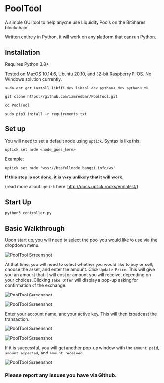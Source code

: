 # PoolTool
A simple GUI tool to help anyone use Liquidity Pools on the BitShares blockchain.

Written entirely in Python, it will work on any platform that can run Python.

## Installation
Requires Python 3.8+

Tested on MacOS 10.14.6, Ubuntu 20.10, and 32-bit Raspberry Pi OS. No Windows solution currently.

```sudo apt-get install libffi-dev libssl-dev python3-dev python3-tk```

```git clone https://github.com/iamredbar/PoolTool.git```

```cd PoolTool```

```sudo pip3 install -r requirements.txt```

## Set up

You will need to set a default node using `uptick`. Syntax is like this:

```uptick set node <node_goes_here>```

Example:

```uptick set node 'wss://btsfullnode.bangzi.info/ws'```

**If this step is not done, it is very unlikely that it will work.**

(read more about `uptick` here: http://docs.uptick.rocks/en/latest/)

## Start Up

```python3 controller.py```

## Basic Walkthrough

Upon start up, you will need to select the pool you would like to use via the dropdown menu.

![PoolTool Screenshot](https://i.ibb.co/nw6bz6H/Screen-Shot-2020-10-25-at-9-30-10-AM.png)

At that time, you will need to select whether you would like to buy or sell, choose the asset, and enter the amount. Click `Update Price`. This will give you an amount that it will cost or amount you will receive, depending on your choices. Clicking `Take Offer` will display a pop-up asking for confirmation of the exchange.

![PoolTool Screenshot](https://i.ibb.co/b68n3TN/Screen-Shot-2020-10-25-at-9-30-40-AM.png)

![PoolTool Screenshot](https://i.ibb.co/fkFxRFB/Screen-Shot-2020-10-25-at-9-30-53-AM.png)

Enter your account name, and your active key. This will then broadcast the transaction.

![PoolTool Screenshot](https://i.ibb.co/jyyGhdD/Screen-Shot-2020-10-25-at-9-31-11-AM.png)

![PoolTool Screenshot](https://i.ibb.co/H29tbYd/Screen-Shot-2020-10-25-at-9-31-32-AM.png)

If it is successful, you will get another pop-up window with the `amount paid`, `amount expected`, and `amount received`.

![PoolTool Screenshot](https://i.ibb.co/9Yj3kCb/Screen-Shot-2020-10-25-at-9-31-58-AM.png)

### Please report any issues you have via Github. 
